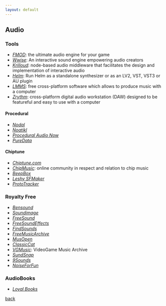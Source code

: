 ```yaml
---
layout: default
---
```


## Audio

### Tools

* _[FMOD](https://www.fmod.com/)_: the ultimate audio engine for your game
* _[Wwise](https://www.audiokinetic.com/)_: An interactive sound engine empowering audio creators
* _[Krilloud](https://krilloud.com)_: node-based audio middleware that facilitates the design and implementation of interactive audio
* _[Helm](https://tytel.org/helm/)_: Run Helm as a standalone synthesizer or as an LV2, VST, VST3 or AU plugin
* _[LMMS](https://lmms.io/)_: free cross-platform software which allows to produce music with a computer
* _[Zrythm](https://www.zrythm.org/en/index.html)_: cross-platform digital audio workstation (DAW) designed to be featureful and easy to use with a computer

#### Procedural

* _[Nodal](http://nodalmusic.com/)_
* _[Noatikl](https://intermorphic.com/noatikl/)_
* _[Procedural Audio Now](http://proceduralaudionow.com/)_
* _[PureData](https://puredata.info/)_

#### Chiptune

* _[Chiptune.com](http://www.chiptune.com/)_
* _[ChipMusic](https://chipmusic.org/)_: online community in respect and relation to chip music
* _[BeepBox](https://www.beepbox.co)_
* _[Leshy SFMaker](https://www.leshylabs.com/apps/sfMaker/)_
* _[ProtoTracker](http://kometbomb.net/prototracker/)_

### Royalty Free

* _[Bensound](https://www.bensound.com/)_
* _[Soundimage](http://soundimage.org/)_
* _[FreeSound](https://freesound.org/)_
* _[FreeSoundEffects](https://www.freesoundeffects.com/)_
* _[FindSounds](http://findsounds.com/)_
* _[FreeMusicArchive](http://freemusicarchive.org/)_
* _[MusOpen](https://musopen.org/)_
* _[ClassicCat](https://www.classiccat.net/)_
* _[VGMusic](https://www.vgmusic.com/)_: VideoGame Music Archive
* _[SundSnap](https://www.soundsnap.com/)_
* _[9Sounds](http://99sounds.org/)_
* _[NoiseForFun](https://www.noiseforfun.com/)_

### AudioBooks

* _[Loyal Books](http://www.loyalbooks.com/language/Italian)_

[back](../)
